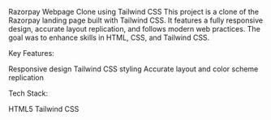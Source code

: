 Razorpay Webpage Clone using Tailwind CSS
This project is a clone of the Razorpay landing page built with Tailwind CSS. It features a fully responsive design, accurate layout replication, and follows modern web practices. The goal was to enhance skills in HTML, CSS, and Tailwind CSS.


Key Features:

Responsive design
Tailwind CSS styling
Accurate layout and color scheme replication


Tech Stack:

HTML5
Tailwind CSS
